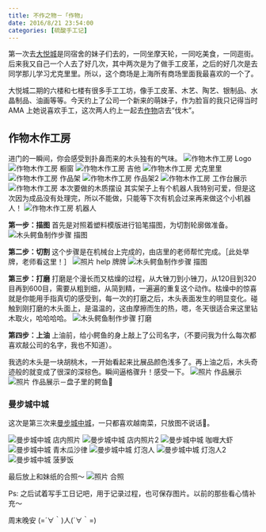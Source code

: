 ```yaml
---
title: 不作之物－「作物」
date: 2016/8/21 23:54:00
categories: [硫酸手工记]
---
```


第一次去[大悦城](http://www.dianping.com/shop/4500489)是同宿舍的妹子们去的，一同坐摩天轮，一同吃美食，一同逛街。后来我又自己一个人去了好几次，其中两次是为了做手工皮革，之后的好几次是去同学那儿学习尤克里里。所以，这个商场是上海所有商场里面我最喜欢的一个了。

大悦城二期的六楼和七楼有很多手工工坊，像手工皮革、木艺、陶艺、银制品、水晶制品、油画等等。今天约上了公司一个新来的萌妹子，作为脸盲的我只记得当时 AMA 上她说喜欢手工，这次两人约上一起去[作物](http://www.dianping.com/shop/52658427)店去“伐木”。

## 作物木作工房

进门的一瞬间，你会感受到扑鼻而来的木头独有的气味。
![作物木作工房 Logo](http://7xso7u.com1.z0.glb.clouddn.com/WechatIMG2.jpeg)
![作物木作工房 橱窗](http://7xso7u.com1.z0.glb.clouddn.com/WechatIMG283.jpeg)
![作物木作工房 吉他](http://7xso7u.com1.z0.glb.clouddn.com/WechatIMG289.jpeg)
![作物木作工房 尤克里里](http://7xso7u.com1.z0.glb.clouddn.com/WechatIMG287.jpeg)
![作物木作工房 作品架](http://7xso7u.com1.z0.glb.clouddn.com/WechatIMG288.jpeg)
![作物木作工房 作品架2](http://7xso7u.com1.z0.glb.clouddn.com/WechatIMG286.jpeg)
![作物木作工房 工作台展示](http://7xso7u.com1.z0.glb.clouddn.com/WechatIMG281.jpeg)
![作物木作工房 本次要做的木质摆设](http://7xso7u.com1.z0.glb.clouddn.com/WechatIMG279.jpeg)
其实架子上有个机器人我特别可爱，但是这次因为成品没有处理完，所以不能做，只能等下次有机会过来再来做这个小机器人！
![作物木作工房 机器人](http://7xso7u.com1.z0.glb.clouddn.com/WechatIMG285.jpeg)

**第一步：描图**
首先是对照着塑料模版进行铅笔描图，为切割轮廓做准备。
![木头鳄鱼制作步骤 描图](http://7xso7u.com1.z0.glb.clouddn.com/WechatIMG280.jpeg)

**第二步：切割**
这个步骤是在机械台上完成的，由店里的老师帮忙完成。［此处举牌，老师看这里！］
![照片 help 牌牌](http://7xso7u.com1.z0.glb.clouddn.com/WechatIMG278.jpeg)
![木头鳄鱼制作步骤 描图](http://7xso7u.com1.z0.glb.clouddn.com/WechatIMG276.jpeg)

**第三步：打磨**
打磨是个漫长而又枯燥的过程，从大锉刀到小锉刀，从120目到320目再到600目，需要从粗到细，从简到精，一遍遍的重复这个动作。枯燥中的惊喜就是你能用手指真切的感受到，每一次的打磨之后，木头表面发生的明显变化。碰触到刚打磨的木头面上，是温温的，这由摩擦而生的热，嗯，冬天很适合来这里钻木取火，哈哈哈哈。
![木头鳄鱼制作步骤 打磨](http://7xso7u.com1.z0.glb.clouddn.com/WechatIMG282.jpeg)

**第四步：上油**
上油前，给小鳄鱼的身上敲上了公司名字，（不要问我为什么每次都喜欢敲公司的名字，我也不知道）。

我选的木头是一块胡桃木，一开始看起来比展品颜色浅多了。再上油之后，木头奇迹般的就变成了很深的深棕色。瞬间逼格骤升！感受一下。
![照片 作品展示](http://7xso7u.com1.z0.glb.clouddn.com/WechatIMG284.jpeg)
![照片 作品展示－盘子里的鳄鱼🐊](http://7xso7u.com1.z0.glb.clouddn.com/WechatIMG294.jpeg)

### 曼步城中城

这次是第三次来[曼步城中城](http://www.dianping.com/shop/42654447)，一只都喜欢越南菜，只放图不说话🙊。

![曼步城中城 店内照片](http://7xso7u.com1.z0.glb.clouddn.com/WechatIMG291.jpeg)
![曼步城中城 店内照片2](http://7xso7u.com1.z0.glb.clouddn.com/WechatIMG290.jpeg)
![曼步城中城 咖喱大虾](http://7xso7u.com1.z0.glb.clouddn.com/WechatIMG297.jpeg)
![曼步城中城 青木瓜沙律](http://7xso7u.com1.z0.glb.clouddn.com/WechatIMG295.jpeg)
![曼步城中城 灯泡人](http://7xso7u.com1.z0.glb.clouddn.com/WechatIMG296.jpeg)
![曼步城中城 灯泡人2](http://7xso7u.com1.z0.glb.clouddn.com/WechatIMG300.jpeg)
![曼步城中城 菠萝饭](http://7xso7u.com1.z0.glb.clouddn.com/WechatIMG299.jpeg)

最后放上和妹纸的合照～
![照片 合照](http://7xso7u.com1.z0.glb.clouddn.com/WechatIMG277.jpeg)

Ps: 之后试着写手工日记吧，用于记录过程，也可保存图片。以前的那些看心情补充～

周末晚安 (=´∀｀)人(´∀｀=)
